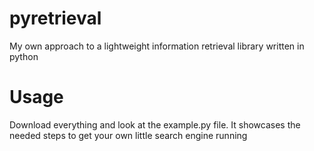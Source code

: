 pyretrieval
===========


My own approach to a lightweight information retrieval library written in python

# Usage

Download everything and look at the example.py file. 
It showcases the needed steps to get your own little search engine running
